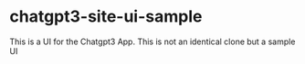 # chatgpt3-site-ui-sample
This is a UI for the Chatgpt3 App. This is not an identical clone but a sample UI

